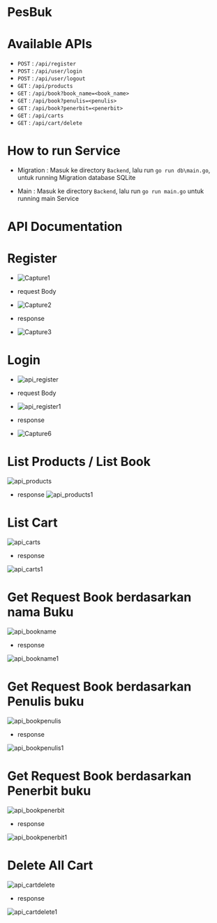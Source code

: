 # PesBuk

# Available APIs
* `POST` : `/api/register`
* `POST` : `/api/user/login`
* `POST` : `/api/user/logout`
* `GET`  : `/api/products`
* `GET`  : `/api/book?book_name=<book_name>`
* `GET`  : `/api/book?penulis=<penulis>`
* `GET`  : `/api/book?penerbit=<penerbit>`
* `GET`  : `/api/carts`
* `GET`  : `/api/cart/delete`

# How to run Service
* Migration : Masuk ke directory `Backend`, lalu run `go run db\main.go`, untuk running Migration database SQLite

* Main : Masuk ke directory `Backend`, lalu run `go run main.go` untuk running main Service


# API Documentation

# Register

* ![Capture1](https://user-images.githubusercontent.com/100668235/174640317-fb4d911f-38fa-408d-98ff-d183b99f3ac6.PNG)


+ request Body

* ![Capture2](https://user-images.githubusercontent.com/100668235/174641111-a54cabaf-4df2-412f-9cf4-3011c1c000c4.PNG)


+ response 

* ![Capture3](https://user-images.githubusercontent.com/100668235/174641228-730691c4-b790-48bf-b87d-575a9c969ff2.PNG)


# Login

* ![api_register](https://user-images.githubusercontent.com/100668235/175238397-8d050661-6535-43ab-8f76-02a5b4f9d5ab.PNG)



+ request Body

* ![api_register1](https://user-images.githubusercontent.com/100668235/175238480-71a80662-823b-4099-bae6-c04e65bde831.PNG)



+ response 

* ![Capture6](https://user-images.githubusercontent.com/100668235/174642004-1d404703-d9c3-41e8-9220-668b4884fc25.PNG)


# List Products / List Book

![api_products](https://user-images.githubusercontent.com/100668235/175234134-983b8b58-2988-4759-a8b2-4095e89316f8.PNG)


+ response
![api_products1](https://user-images.githubusercontent.com/100668235/175234394-9c4c4572-19a9-48ed-96ab-f8c1f5762bb8.PNG)



# List Cart

![api_carts](https://user-images.githubusercontent.com/100668235/175234522-7af39484-1db3-4ef4-8d0b-8c753c465396.PNG)


+ response

![api_carts1](https://user-images.githubusercontent.com/100668235/175234615-09190c2c-d6b7-4320-a259-fcb9be8669b7.PNG)


# Get Request Book berdasarkan nama Buku

![api_bookname](https://user-images.githubusercontent.com/100668235/175236431-1811db85-294d-47ba-bbd8-0eb2f912bc5c.PNG)


+ response

![api_bookname1](https://user-images.githubusercontent.com/100668235/175236524-bd5d2288-b811-4f8d-a91f-643054c837b2.PNG)


# Get Request Book berdasarkan Penulis buku

![api_bookpenulis](https://user-images.githubusercontent.com/100668235/175236698-327c68f4-9fd8-4484-86dd-23786ce9d3f5.PNG)


+ response

![api_bookpenulis1](https://user-images.githubusercontent.com/100668235/175236793-96bd8c08-6658-423e-82f1-3c51f4300ae6.PNG)


# Get Request Book berdasarkan Penerbit buku

![api_bookpenerbit](https://user-images.githubusercontent.com/100668235/175236931-f6c6de5d-443d-4a9a-9f5e-02bab5f0a701.PNG)


+ response

![api_bookpenerbit1](https://user-images.githubusercontent.com/100668235/175237011-99f03483-22e5-4432-a9b9-89214d258243.PNG)


# Delete All Cart

![api_cartdelete](https://user-images.githubusercontent.com/100668235/175237479-6a638389-ee7c-4c4c-ba01-685c1d44db59.PNG)


+ response

![api_cartdelete1](https://user-images.githubusercontent.com/100668235/175237632-0d9ec1bf-afd8-4246-9765-463e38b9f95b.PNG)
